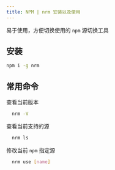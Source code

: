 ```yaml
---
title: NPM | nrm 安装以及使用
---
```


易于使用，方便切换使用的 `npm` 源切换工具

## 安装

```bash
npm i -g nrm
```

## 常用命令

查看当前版本

```bash
  nrm -V
```

查看当前支持的源

```bash
  nrm ls
```

修改当前 `npm` 指定源

```bash
  nrm use [name]
```
